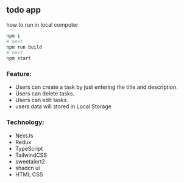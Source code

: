 
## todo app 

how to run in local computer

```bash
npm i 
# next
npm run build
# next
npm start

```

### Feature:
- Users can create a task by just entering the title and description.
- Users can delete tasks.
- Users can edit tasks.
- users data will stored in Local Storage

### Technology:
- NextJs
- Redux
- TypeScript
- TailwindCSS
- sweetalert2
- shadcn ui
- HTML CSS 

